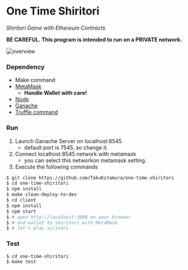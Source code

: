 # One Time Shiritori

*Shiritori Game with Ethereum Contracts*

**BE CAREFUL. This program is intended to run on a PRIVATE network.**

![overview](https://user-images.githubusercontent.com/24666428/162844709-857e81f3-59a9-4a2f-b89e-3d3640ce03e3.png)

### Dependency

- Make command
- [MetaMask](https://chrome.google.com/webstore/detail/metamask/nkbihfbeogaeaoehlefnkodbefgpgknn/ "metamask")
    - **Handle Wallet with care!**
- [Node](https://nodejs.org "node")
- [Ganache](https://trufflesuite.com/ganache/ "ganache")
- [Truffle command](https://trufflesuite.com/docs/truffle/getting-started/installation/ "truffle")

### Run
1. Launch Ganache Server on localhost:8545
    - default port is 7545. so change it.
2. Connect localhost:8545 network with metamask
    - you can select this networkon metamask setting.
3. Execute the following commands
```bash
$ git clone https://github.com/TakuKitamura/one-time-shiritori
$ cd one-time-shiritori
$ npm install
$ make clean-deploy-to-dev
$ cd client
$ npm install
$ npm start
$ # open http://localhost:3000 on your browser
$ # and wallet to shiritori with MetaMask
$ # let's play siritori
```

### Test

```bash
$ cd one-time-shiritori
$ make test
```